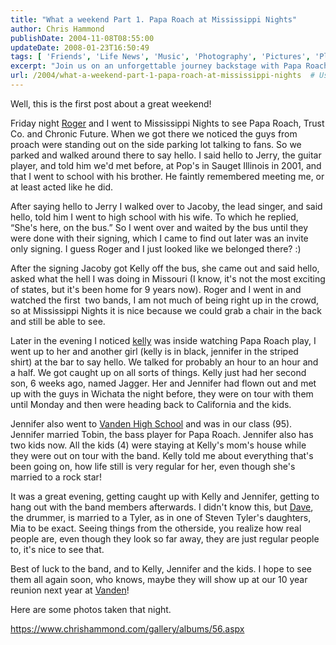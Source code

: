 ```yaml
---
title: "What a weekend Part 1. Papa Roach at Mississippi Nights"
author: Chris Hammond
publishDate: 2004-11-08T08:55:00
updateDate: 2008-01-23T16:50:49
tags: [ 'Friends', 'Life News', 'Music', 'Photography', 'Pictures', 'Places to See', 'SEO', 'Site News' ]
excerpt: "Join us on an unforgettable journey backstage with Papa Roach at Mississippi Nights! Discover surprising connections, personal stories, and rockstar encounters."
url: /2004/what-a-weekend-part-1-papa-roach-at-mississippi-nights  # Use the generated URL with year
---
```

<P>Well, this is the first post about a great weekend!</P> <P>Friday night <A href="https://msn.foxsports.com/story/3128470">Roger</A> and I went to Mississippi Nights to see Papa Roach, Trust Co. and Chronic Future. When we got there we noticed the guys from proach were standing out on the side parking lot talking to fans. So we parked and walked around there to say hello. I said hello to Jerry, the guitar player, and told him we'd met before, at Pop's in Sauget Illinois in 2001, and that I went to school with his brother. He faintly remembered meeting me, or at least acted like he did. </P> <P>After saying hello to Jerry I walked over to Jacoby, the lead singer, and said hello, told him I went to high school with his wife. To which he replied, &#8220;She's here, on the bus.&#8221; So I went over and waited by the bus until they were done with their signing, which I came to find out later was an invite only signing. I guess Roger and I just looked like we belonged there? :)</P> <P>After the signing Jacoby got Kelly off the bus, she came out and said hello, asked what the hell I was doing in Missouri (I know, it's not the most exciting of states, but it's been home for 9 years now). Roger and I went in and watched the first&nbsp; two bands, I am not much of being right up in the crowd, so at Mississippi Nights it is nice because we could grab a chair in the back and still be able to see.</P> <P>Later in the evening I noticed <A href="https://www.chrishammond.com/gallery/albums/56/5225">kelly</a> was inside watching Papa Roach play, I went up to her and another girl (kelly is in black, jennifer in the striped shirt)&nbsp;at the bar to say hello. We talked for probably an hour to an hour and a half. We got caught up on all sorts of things. Kelly just had her second son, 6 weeks ago, named Jagger. Her and Jennifer had flown out and met up with the guys in Wichata the night before, they were on tour with them until Monday and then were heading back to California and the kids.</P> <P>Jennifer also went to <A href="https://www.vandenhighschool.com/"><a title="VHS" href="https://www.vandenhighschool.com/" target="_blank">Vanden High School</a></A> and was in our class (95). Jennifer married Tobin, the bass player for Papa Roach. Jennifer also has two kids now. All the kids (4) were staying at Kelly's mom's house while they were out on tour with the band. Kelly told me about everything that's been going on, how life still is very regular for her, even though she's married to a rock star!</P> <P>It was a great evening, getting caught up with Kelly and Jennifer, getting to hang out with the band members afterwards. I didn't know this, but <A href="https://www.chrishammond.com/gallery/albums/56/5226.aspx">Dave</A>, the drummer, is married to a Tyler, as in one of Steven Tyler's daughters, Mia to be exact. Seeing things from the otherside, you realize how real people are, even though they look so far away, they are just regular people to, it's nice to see that.</P> <P>Best of luck to the band, and to Kelly, Jennifer and the kids. I hope to see them all again soon, who knows, maybe they will show up at our 10 year reunion next year at <A href="https://www.vandenhighschool.com">Vanden</A>!</P> <P>Here are some photos taken that night.</P> <P><A href="https://www.chrishammond.com/gallery/albums/56.aspx">https://www.chrishammond.com/gallery/albums/56.aspx</A></P>


